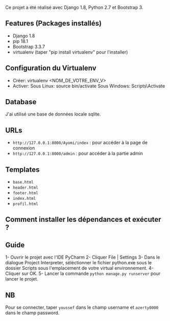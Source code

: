 Ce projet a été réalisé avec Django 1.8, Python 2.7 et Bootstrap 3.

## Features (Packages installés)
* Django     1.8
* pip        18.1
* Bootstrap 3.3.7
* virtualenv (taper "pip install virtualenv" pour l'installer)

## Configuration du Virtualenv
 * Créer: virtualenv <NOM_DE_VOTRE_ENV_V> 
 * Activer: Sous Linux: source bin/activate 
            Sous Windows: Scripts\Activate

## Database 
J'ai utilisé une base de données locale sqlite.

## URLs
* ``http://127.0.0.1:8000/Ayomi/index`` : pour accéder à la page de connexion
* ``http://127.0.0.1:8000/admin`` : pour accéder à la partie admin

## Templates
* ``base.html``
* ``header.html``
* ``footer.html``
* ``index.html``
* ``profil.html``

## Comment installer les dépendances et exécuter ?
## Guide
1- Ouvrir le projet avec l'IDE PyCharm 
2- Cliquer File | Settings 
3- Dans le dialogue Project Interpreter, séléctionner le fichier python.exe sous le dossier Scripts sous l'emplacement de votre virtual environnement.
4- Cliquer sur OK.
5- Lancer la commande ``python manage.py runserver`` pour lancer le projet.

## NB
Pour se connecter, taper ``youssef`` dans le champ username et ``azerty0000`` dans le champ password.

